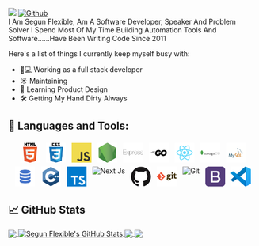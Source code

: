 

![](https://visitor-badge.laobi.icu/badge?page_id=segun-flexible)
[![Github](https://img.shields.io/github/followers/segun-flexible?label=Follow&style=social)](https://github.com/segun-flexible)
<br>
I Am Segun Flexible, Am A Software Developer, Speaker And Problem Solver
I Spend Most Of My Time Building Automation Tools And Software......Have Been Writing Code Since 2011

Here's a list of things I currently keep myself busy with:

- 👩💻 Working as a full stack developer 
- ☀️ Maintaining 
- 🙇 Learning Product Design
- 🛠 Getting My Hand Dirty Always




## 🔧 Languages and Tools:
<p align="center">
 <img src="https://raw.githubusercontent.com/github/explore/80688e429a7d4ef2fca1e82350fe8e3517d3494d/topics/html/html.png" alt="HTML" height="40" style="vertical-align:top; margin:4px">
 
 <img src="https://raw.githubusercontent.com/github/explore/80688e429a7d4ef2fca1e82350fe8e3517d3494d/topics/css/css.png" alt="CSS" height="40" style="vertical-align:top; margin:4px">
 
 
<img src="https://raw.githubusercontent.com/github/explore/80688e429a7d4ef2fca1e82350fe8e3517d3494d/topics/javascript/javascript.png" alt="Javascript" height="40" style="vertical-align:top; margin:4px">
 
 <img src="https://raw.githubusercontent.com/github/explore/80688e429a7d4ef2fca1e82350fe8e3517d3494d/topics/nodejs/nodejs.png" alt="Node Js" height="40" style="vertical-align:top; margin:4px">
<img src="https://raw.githubusercontent.com/github/explore/80688e429a7d4ef2fca1e82350fe8e3517d3494d/topics/express/express.png" alt="Express  Js" height="40" style="vertical-align:top; margin:4px">
 <img src="https://raw.githubusercontent.com/github/explore/80688e429a7d4ef2fca1e82350fe8e3517d3494d/topics/go/go.png" alt="Golang" height="40" style="vertical-align:top; margin:4px">

 <img src="https://raw.githubusercontent.com/github/explore/80688e429a7d4ef2fca1e82350fe8e3517d3494d/topics/react/react.png" alt="React Js" height="40" style="vertical-align:top; margin:4px">
 
  <img src="https://raw.githubusercontent.com/github/explore/80688e429a7d4ef2fca1e82350fe8e3517d3494d/topics/mongodb/mongodb.png" alt="Mongo DB" height="40" style="vertical-align:top; margin:4px">
 
 <img src="https://raw.githubusercontent.com/github/explore/80688e429a7d4ef2fca1e82350fe8e3517d3494d/topics/mysql/mysql.png" alt="MySql" height="40" style="vertical-align:top; margin:4px">
 
 <img src="https://raw.githubusercontent.com/github/explore/80688e429a7d4ef2fca1e82350fe8e3517d3494d/topics/sql/sql.png" alt="SQL" height="40" style="vertical-align:top; margin:4px">

 <img src="https://raw.githubusercontent.com/github/explore/180320cffc25f4ed1bbdfd33d4db3a66eeeeb358/topics/cpp/cpp.png" alt="C++" height="40" style="vertical-align:top; margin:4px">
 <img src="https://raw.githubusercontent.com/github/explore/80688e429a7d4ef2fca1e82350fe8e3517d3494d/topics/typescript/typescript.png" alt="TypeScript" height="40" style="vertical-align:top; margin:4px">
 <img src="https://repository-images.githubusercontent.com/70107786/6532af00-82ea-11ea-9d1a-7fcded8ac5d3" alt="Next Js" height="40" style="vertical-align:top; margin:4px">

 <img src="https://raw.githubusercontent.com/github/explore/78df643247d429f6cc873026c0622819ad797942/topics/github/github.png" alt="Github" height="40" style="vertical-align:top; margin:4px">
 
  <img src="https://raw.githubusercontent.com/github/explore/80688e429a7d4ef2fca1e82350fe8e3517d3494d/topics/git/git.png" alt="Git" height="40" style="vertical-align:top; margin:4px">
  <img src="https://repository-images.githubusercontent.com/54173593/39e57000-a3fa-11e9-83c7-953827061607" alt="Git" height="40" style="vertical-align:top; margin:4px">
  
 
 <img src="https://raw.githubusercontent.com/github/explore/80688e429a7d4ef2fca1e82350fe8e3517d3494d/topics/bootstrap/bootstrap.png" alt="Bootstrap" height="40" style="vertical-align:top; margin:4px">
 
<img src="https://raw.githubusercontent.com/github/explore/80688e429a7d4ef2fca1e82350fe8e3517d3494d/topics/visual-studio-code/visual-studio-code.png" alt="VS Code" height="40" style="vertical-align:top; margin:4px">



 
</p>
 
## &#x1f4c8; GitHub Stats

<a href="https://github.com/segun-flexible/segun-flexible">
  <img align="center" src="https://github-readme-stats.vercel.app/api/top-langs/?username=segun-flexible&hide=java&title_color=ffffff&text_color=c9cacc&icon_color=2bbc8a&bg_color=1d1f21" />
</a>
<a href="https://github.com/segun-flexible/segun-flexible">
  <img align="center" src="https://github-readme-stats.vercel.app/api?username=segun-flexible&show_icons=true&line_height=27&count_private=true&title_color=ffffff&text_color=c9cacc&icon_color=2bbc8a&bg_color=1d1f21" alt="Segun Flexible's GitHub Stats" />
</a>

<a href="https://github.com/segun-flexible/react-redux-movie-app">
  <img align="center" src="https://github-readme-stats.vercel.app/api/pin/?username=segun-flexible&repo=react-redux-movie-app&title_color=ffffff&text_color=c9cacc&icon_color=2bbc8a&bg_color=1d1f21" />
</a>


<a href="https://github.com/segun-flexible/github-profile-finder">
  <img align="center" src="https://github-readme-stats.vercel.app/api/pin/?username=segun-flexible&repo=github-profile-finder&title_color=ffffff&text_color=c9cacc&icon_color=2bbc8a&bg_color=1d1f21" />
</a>    

<br />


